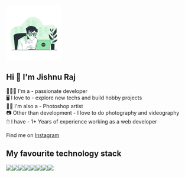 <img src="https://github.com/Jishnu-Dev/ABOUT-ME/raw/main/jishnu.svg" alt="Jishnu Raj" style="width: 30%;">

<h2>Hi 👋  I'm Jishnu Raj</h2>

<p>🧑🏻‍🦱 I'm a - passionate developer<br />
🖥️ I love to - explore new techs and build hobby projects<br />
👨‍🎨 I'm also a - Photoshop artist<br />
📷 Other than development - I love to do photography and videography <br />
🖱️ I have - 1+ Years of experience working as a web developer<p/>
<p>Find me on <a href="https://www.instagram.com/plutokyd/">Instagram</a></p>

<h2> My favourite technology stack </h2>
<div style="display: flex;">
<img src="https://img.icons8.com/color/48/000000/html-5.png"/>
<img src="https://img.icons8.com/color/48/000000/sass.png"/>
<img src="https://img.icons8.com/color-glass/48/000000/github.png"/>
<img src="https://img.icons8.com/color/48/000000/vue-js.png"/>
<img src="https://img.icons8.com/color/48/000000/javascript--v1.png"/>
<img src="https://img.icons8.com/color/48/000000/visual-studio-code-2019.png"/>
<img src="https://img.icons8.com/color/48/000000/bootstrap.png"/>
<img src="https://img.icons8.com/color-glass/50/000000/adobe-photoshop.png"/>
</div>

